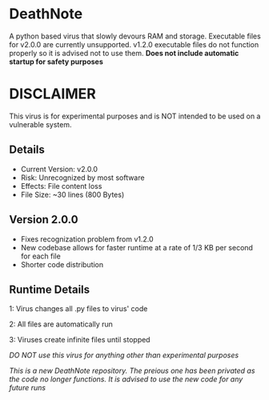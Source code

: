 # DeathNote
A python based virus that slowly devours RAM and storage. Executable files for v2.0.0 are currently unsupported. v1.2.0 executable files do not function properly so it is advised not to use them. **Does not include automatic startup for safety purposes**

# DISCLAIMER
This virus is for experimental purposes and is NOT intended to be used on a vulnerable system.

Details
-
- Current Version: v2.0.0
- Risk: Unrecognized by most software
- Effects: File content loss
- File Size: ~30 lines (800 Bytes)

Version 2.0.0
-
- Fixes recognization problem from v1.2.0
- New codebase allows for faster runtime at a rate of 1/3 KB per second for each file
- Shorter code distribution

Runtime Details
-
1: Virus changes all .py files to virus' code

2: All files are automatically run

3: Viruses create infinite files until stopped

*DO NOT use this virus for anything other than experimental purposes*

*This is a new DeathNote repository. The preious one has been privated as the code no longer functions. It is advised to use the new code for any future runs*
